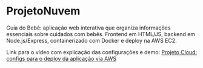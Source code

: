 # ProjetoNuvem
Guia do Bebê: aplicação web interativa que organiza informações essenciais sobre cuidados com bebês. Frontend em HTML/JS, backend em Node.js/Express, containerizado com Docker e deploy na AWS EC2.

Link para o vídeo com explicação das configurações e demo: [Projeto Cloud: configs para o deploy da aplicação via AWS](https://www.youtube.com/watch?v=BOiTgWbgy2o)


